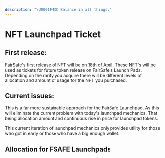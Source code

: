 ```yaml
---
description: "\U0001F48C Balance in all things."
---
```


# NFT Launchpad Ticket

## First release: 

FairSafe's first release of NFT will be on 18th of April. These NFT's will be used as tickets for future token release on FairSafe's Launch Pads. Depending on the rarity you acquire there will be different levels of allocation and amount of usage for the NFT you purchased. 



## Current issues:

This is a far more sustainable approach for the FairSafe Launchpad. As this will eliminate the current problem with today's launchpad mechanics. That being allocation amount and continuous rise in price for launchpad tokens. 

This current iteration of launchpad mechanics only provides utility for those who got in early or those who have a big enough wallet. 

## Allocation for FSAFE Launchpads



